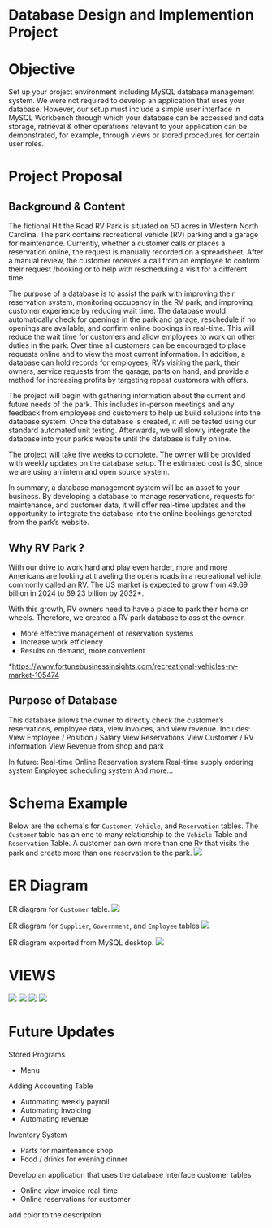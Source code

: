 **Database Design and Implemention Project**
============
# **Objective**
Set up your project environment including MySQL database management system. We were not required to develop an application that uses your database. However, our setup must include a simple user interface in MySQL Workbench through which your database can be accessed and data storage, retrieval & other operations relevant to your application can be demonstrated, for example, through views or stored procedures for certain user roles.

# **Project Proposal**
## **Background & Content**
The fictional Hit the Road RV Park is situated on 50 acres in Western North Carolina.  The park contains recreational vehicle (RV) parking and a garage for maintenance.   Currently, whether a customer calls or places a reservation online, the request is manually recorded on a spreadsheet.  After a manual review, the customer receives a call from an employee to confirm their request /booking or to help with rescheduling a visit for a different time.   

The purpose of a database is to assist the park with improving their reservation system, monitoring occupancy in the RV park, and improving customer experience by reducing wait time. The database would automatically check for openings in the park and garage, reschedule if no openings are available, and confirm online bookings in real-time.  This will reduce the wait time for customers and allow employees to work on other duties in the park. Over time all customers can be encouraged to place requests online and to view the most current information.  In addition, a database can hold records for 
employees, RVs visiting the park, their owners, service requests from the garage, parts on hand, and provide a method for increasing profits by targeting repeat customers with offers. 

The project will begin with gathering information about the current and future needs of the park.  This includes in-person meetings and any feedback from employees and customers to help us build solutions into the database system. Once the database is created, it will be tested using our standard automated unit testing.  Afterwards, we will slowly integrate the database into your park’s website until the database is fully online. 

The project will take five weeks to complete.  The owner will be provided with weekly updates on the database setup.  The estimated cost is $0, since we are using an intern and open source system. 

In summary, a database management system will be an asset to your business.  By developing a database to manage reservations, requests for maintenance, and customer data,  it will offer real-time updates and the opportunity to integrate the database into the online bookings generated from the park’s website. 

## **Why RV Park ?**
With our drive to work hard and play even harder, more and more Americans are looking at traveling the opens roads in a recreational vehicle, commonly called an RV.  The US market is expected to grow from 49.69 billion in 2024 to 69.23 billion by 2032*. 

With this growth, RV owners need to have a place to park their home on wheels.
Therefore, we created a RV park database to assist the owner.
- More effective management of reservation systems
- Increase work efficiency 
- Results on demand, more convenient

*https://www.fortunebusinessinsights.com/recreational-vehicles-rv-market-105474

## Purpose of Database
This database allows the owner to directly check the customer’s reservations, employee data, view invoices, and view revenue.
Includes:
View Employee / Position / Salary
View Reservations 
View Customer / RV information
View Revenue from shop and park
 
In future:
Real-time Online Reservation system
Real-time supply ordering system
Employee scheduling system
And more…


# **Schema Example**
Below are the schema's for `Customer`, `Vehicle`, and `Reservation` tables.  The `Custome`r table has an one to many relationship to the `Vehicle` Table and `Reservation` Table.  A customer can own more than one Rv that visits the park and create more than one reservation to the park.
<img src="images/schema.png "/>

# **ER Diagram**
ER diagram for `Customer` table.
<img src="images/ERD1.png "/>

ER diagram for `Supplier`, `Government`, and `Employee` tables
<img src="images/ERD2.png "/>

ER diagram exported from MySQL desktop.
<img src="images/ERD.png "/>

# **VIEWS**
<img src="images/view1.png "/>
<img src="images/view2.png "/>
<img src="images/view3.png "/>
<img src="images/view5.png "/>


# **Future Updates**
Stored Programs
- Menu 

Adding Accounting Table
- Automating weekly payroll
- Automating invoicing
- Automating revenue

Inventory System
- Parts for maintenance shop
- Food / drinks for evening dinner

Develop an application that uses the database
Interface customer tables
- Online view invoice real-time
- Online reservations for customer

add color to the description